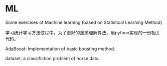 # ML
Some exercises of Machine learning (based on Statistical Learning Method)

学习统计学习方法过程中，为了更好的熟悉理解算法，用python实现的一份相关代码。


AdaBoost: Implementation of basic boosting method.

dataset: a classifiction problem of horse data.
